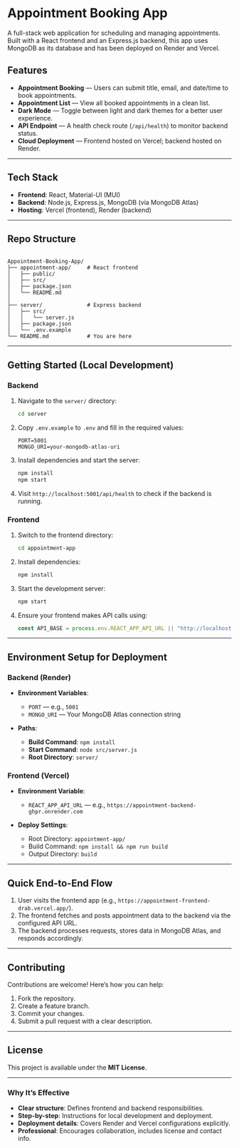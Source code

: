 
# Appointment Booking App

A full-stack web application for scheduling and managing appointments. Built with a React frontend and an Express.js backend, this app uses MongoDB as its database and has been deployed on Render and Vercel.

##  Features

- **Appointment Booking** — Users can submit title, email, and date/time to book appointments.
- **Appointment List** — View all booked appointments in a clean list.
- **Dark Mode** — Toggle between light and dark themes for a better user experience.
- **API Endpoint** — A health check route (`/api/health`) to monitor backend status.
- **Cloud Deployment** — Frontend hosted on Vercel; backend hosted on Render.

---

##  Tech Stack

- **Frontend**: React, Material-UI (MUI)
- **Backend**: Node.js, Express.js, MongoDB (via MongoDB Atlas)
- **Hosting**: Vercel (frontend), Render (backend)

---

##  Repo Structure

```

Appointment-Booking-App/
├── appointment-app/     # React frontend
│   ├── public/
│   ├── src/
│   ├── package.json
│   └── README.md
│
├── server/              # Express backend
│   ├── src/
│   │   └── server.js
│   ├── package.json
│   └── .env.example
└── README.md            # You are here

````

---

##  Getting Started (Local Development)

###  Backend

1. Navigate to the `server/` directory:
   ```bash
   cd server

2. Copy `.env.example` to `.env` and fill in the required values:

   ```env
   PORT=5001
   MONGO_URI=your-mongodb-atlas-uri
   ```
3. Install dependencies and start the server:

   ```bash
   npm install
   npm start
   ```
4. Visit `http://localhost:5001/api/health` to check if the backend is running.

### Frontend

1. Switch to the frontend directory:

   ```bash
   cd appointment-app
   ```
2. Install dependencies:

   ```bash
   npm install
   ```
3. Start the development server:

   ```bash
   npm start
   ```
4. Ensure your frontend makes API calls using:

   ```js
   const API_BASE = process.env.REACT_APP_API_URL || "http://localhost:5001";
   ```

---

## Environment Setup for Deployment

### Backend (Render)

* **Environment Variables**:

  * `PORT` — e.g., `5001`
  * `MONGO_URI` — Your MongoDB Atlas connection string
* **Paths**:

  * **Build Command**: `npm install`
  * **Start Command**: `node src/server.js`
  * **Root Directory**: `server/`

### Frontend (Vercel)

* **Environment Variable**:

  * `REACT_APP_API_URL` — e.g., `https://appointment-backend-ghpr.onrender.com`
* **Deploy Settings**:

  * Root Directory: `appointment-app/`
  * Build Command: `npm install && npm run build`
  * Output Directory: `build`

---

## Quick End-to-End Flow

1. User visits the frontend app (e.g., `https://appointment-frontend-drab.vercel.app/`).
2. The frontend fetches and posts appointment data to the backend via the configured API URL.
3. The backend processes requests, stores data in MongoDB Atlas, and responds accordingly.

---

## Contributing

Contributions are welcome! Here’s how you can help:

1. Fork the repository.
2. Create a feature branch.
3. Commit your changes.
4. Submit a pull request with a clear description.

---

## License

This project is available under the **MIT License**.

---

### Why It’s Effective

-  **Clear structure**: Defines frontend and backend responsibilities.
-  **Step-by-step**: Instructions for local development and deployment.
-  **Deployment details**: Covers Render and Vercel configurations explicitly.
-  **Professional**: Encourages collaboration, includes license and contact info.


